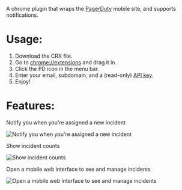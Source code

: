 A chrome plugin that wraps the [PagerDuty](http://pagerduty.com) mobile site, and supports notifications.

Usage:
====

1. Download the CRX file.
2. Go to [chrome://extensions](chrome://extensions) and drag it in.
3. Click the PD icon in the menu bar.
4. Enter your email, subdomain, and a (read-only) [API key](https://support.pagerduty.com/hc/en-us/articles/202829310-Generating-an-API-Key).
5. Enjoy!

Features:
====

Notify you when you're assigned a new incident

![Notify you when you're assigned a new incident](https://www.evernote.com/shard/s367/sh/05ed7254-b564-476e-80ae-55121b2adce6/4df6ef0e70f7159f6f33d494779b113f/res/58d53f4f-a8b4-4aa6-9a2d-8b3ce1d70ee2/skitch.png)

Show incident counts

![Show incident counts](https://www.evernote.com/shard/s367/sh/e934bdcd-d5f9-41ae-a6ec-3e0c83d27bae/5f737e4105f599194b5ee77121814aaa/res/61035e72-9f42-40fa-a9f7-721cedf27076/skitch.png)

Open a mobile web interface to see and manage incidents

![Open a mobile web interface to see and manage incidents](https://www.evernote.com/shard/s367/sh/4785daff-a7da-469b-9957-7640497ee370/21546266296ea286c2b70e9deac4837d/res/7131dad2-bc38-4033-94f2-1f96792f8c57/skitch.png)



